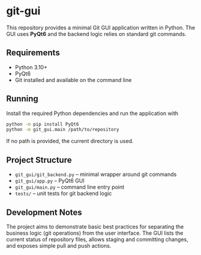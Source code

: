 # git-gui

This repository provides a minimal Git GUI application written in Python.
The GUI uses **PyQt6** and the backend logic relies on standard git commands.

## Requirements

- Python 3.10+
- PyQt6
- Git installed and available on the command line

## Running

Install the required Python dependencies and run the application with

```bash
python -m pip install PyQt6
python -m git_gui.main /path/to/repository
```

If no path is provided, the current directory is used.

## Project Structure

- `git_gui/git_backend.py` – minimal wrapper around git commands
- `git_gui/app.py` – PyQt6 GUI
- `git_gui/main.py` – command line entry point
- `tests/` – unit tests for git backend logic

## Development Notes

The project aims to demonstrate basic best practices for separating the
business logic (git operations) from the user interface. The GUI lists the
current status of repository files, allows staging and committing changes,
and exposes simple pull and push actions.
